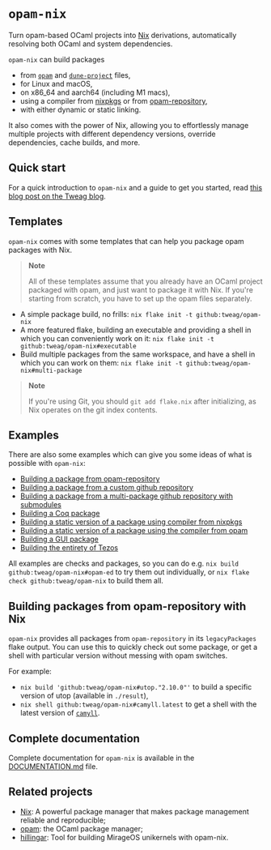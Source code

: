 # `opam-nix`

Turn opam-based OCaml projects into [Nix](https://nixos.org) derivations,
automatically resolving both OCaml and system dependencies.

`opam-nix` can build packages

- from [`opam`](./DOCUMENTATION.md#buildOpamProject) and [`dune-project`](./DOCUMENTATION.md#buildDuneProject) files,
- for Linux and macOS,
- on x86_64 and aarch64 (including M1 macs),
- using a compiler from [nixpkgs](https://github.com/nixos/nixpkgs) or from [opam-repository](https://github.com/ocaml/opam-repository),
- with either dynamic or static linking.

It also comes with the power of Nix, allowing you to effortlessly manage
multiple projects with different dependency versions, override dependencies,
cache builds, and more.

## Quick start

For a quick introduction to `opam-nix` and a guide to get you started, read [this blog post on the Tweag blog](https://www.tweag.io/blog/2023-02-16-opam-nix/).

## Templates

`opam-nix` comes with some templates that can help you package opam packages with Nix.

> **Note**
>
> All of these templates assume that you already have an OCaml
> project packaged with opam, and just want to package it with Nix. If you're
> starting from scratch, you have to set up the opam files separately.

- A simple package build, no frills: `nix flake init -t github:tweag/opam-nix`
- A more featured flake, building an executable and providing a shell in which you can conveniently work on it: `nix flake init -t github:tweag/opam-nix#executable`
- Build multiple packages from the same workspace, and have a shell in which you can work on them: `nix flake init -t github:tweag/opam-nix#multi-package`

> **Note**
>
> If you're using Git, you should `git add flake.nix` after initializing, as Nix operates on the git index contents.

## Examples

There are also some examples which can give you some ideas of what is possible with `opam-nix`:

- [Building a package from opam-repository](./examples/0install/flake.nix)
- [Building a package from a custom github repository](./examples/opam2json/flake.nix)
- [Building a package from a multi-package github repository with submodules](./examples/ocaml-lsp/flake.nix)
- [Building a Coq package](./examples/coq/flake.nix)
- [Building a static version of a package using compiler from nixpkgs](./examples/opam-ed/flake.nix)
- [Building a static version of a package using the compiler from opam](./examples/opam2json-static/flake.nix)
- [Building a GUI package](./examples/frama-c/flake.nix)
- [Building the entirety of Tezos](./examples/tezos/flake.nix)

All examples are checks and packages, so you can do e.g. `nix build
github:tweag/opam-nix#opam-ed` to try them out individually, or `nix
flake check github:tweag/opam-nix` to build them all.

## Building packages from opam-repository with Nix

`opam-nix` provides all packages from `opam-repository` in its `legacyPackages` flake output.
You can use this to quickly check out some package, or get a shell with particular version without messing with opam switches.

For example:

- `nix build 'github:tweag/opam-nix#utop."2.10.0"'` to build a specific version of utop (available in `./result`),
- `nix shell github:tweag/opam-nix#camyll.latest` to get a shell with the latest version of [`camyll`](https://alan-j-hu.github.io/camyll/).

## Complete documentation

Complete documentation for `opam-nix` is available in the [DOCUMENTATION.md](./DOCUMENTATION.md) file.

## Related projects

- [Nix](https://github.com/nixos/nix): A powerful package manager that makes package management reliable and reproducible;
- [opam](https://github.com/ocaml/opam): the OCaml package manager;
- [hillingar](https://github.com/ryanGibb/hillingar): Tool for building MirageOS unikernels with opam-nix.
